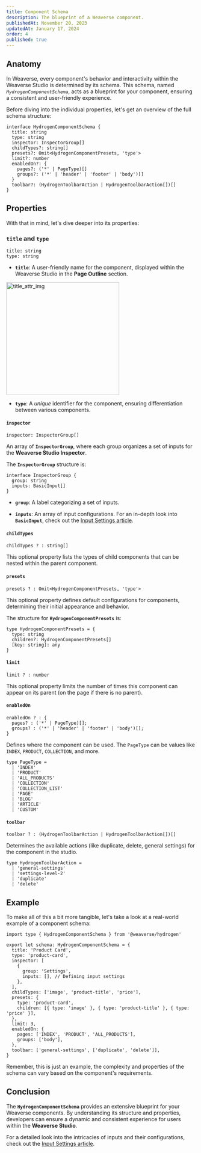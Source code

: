 ```yaml
---
title: Component Schema
description: The blueprint of a Weaverse component.
publishedAt: November 20, 2023
updatedAt: January 17, 2024
order: 4
published: true
---
```


## Anatomy

In Weaverse, every component's behavior and interactivity within the Weaverse Studio is determined by its schema. This
schema, named _`HydrogenComponentSchema`_, acts as a blueprint for your component, ensuring a consistent and
user-friendly experience.

Before diving into the individual properties, let's get an overview of the full schema structure:

```tsx
interface HydrogenComponentSchema {
  title: string
  type: string
  inspector: InspectorGroup[]
  childTypes?: string[]
  presets?: Omit<HydrogenComponentPresets, 'type'>
  limit?: number
  enabledOn?: {
    pages?: ('*' | PageType)[]
    groups?: ('*' | 'header' | 'footer' | 'body')[]
  }
  toolbar?: (HydrogenToolbarAction | HydrogenToolbarAction[])[]
}
```

## Properties

With that in mind, let's dive deeper into its properties:

### `title` and `type`

```tsx
title: string
type: string
```

- **`title`**: A user-friendly name for the component, displayed within the Weaverse Studio in the **Page Outline**
  section.

<img alt="title_attr_img" src="https://downloads.intercomcdn.com/i/o/852278015/5220dc968e21cc6c7e17453b/image.png" width="300"/>

- **`type`**: A _unique_ identifier for the component, ensuring differentiation between various components.

#### `inspector`

```tsx
inspector: InspectorGroup[]
```

An array of **`InspectorGroup`**, where each group organizes a set of inputs for the **Weaverse Studio Inspector**.

The **`InspectorGroup`** structure is:

```tsx
interface InspectorGroup {
  group: string
  inputs: BasicInput[]
}
```

- **`group`**: A label categorizing a set of inputs.

- **`inputs`**: An array of input configurations. For an in-depth look into **`BasicInput`**, check out
  the [Input Settings article](/docs/guides/input-settings).

#### `childTypes`

```tsx
childTypes ? : string[]
```

This optional property lists the types of child components that can be nested within the parent component.

#### `presets`

```tsx
presets ? : Omit<HydrogenComponentPresets, 'type'>
```

This optional property defines default configurations for components, determining their initial appearance and behavior.

The structure for **`HydrogenComponentPresets`** is:

```tsx
type HydrogenComponentPresets = {
  type: string
  children?: HydrogenComponentPresets[]
  [key: string]: any
}
```

#### `limit`

```tsx
limit ? : number
```

This optional property limits the number of times this component can appear on its parent (on the page if there is no parent).

#### `enabledOn`

```tsx
enabledOn ? : {
  pages? : ('*' | PageType)[];
  groups? : ('*' | 'header' | 'footer' | 'body')[];
}
```

Defines where the component can be used. The `PageType` can be values like `INDEX`, `PRODUCT`, `COLLECTION`, and more.

```tsx
type PageType =
  | 'INDEX'
  | 'PRODUCT'
  | 'ALL_PRODUCTS'
  | 'COLLECTION'
  | 'COLLECTION_LIST'
  | 'PAGE'
  | 'BLOG'
  | 'ARTICLE'
  | 'CUSTOM'
```

#### `toolbar`

```tsx
toolbar ? : (HydrogenToolbarAction | HydrogenToolbarAction[])[]
```

Determines the available actions (like duplicate, delete, general settings) for the component in the studio.

```tsx
type HydrogenToolbarAction =
  | 'general-settings'
  | 'settings-level-2'
  | 'duplicate'
  | 'delete'
```

## Example

To make all of this a bit more tangible, let's take a look at a real-world example of a component schema:

```tsx
import type { HydrogenComponentSchema } from '@weaverse/hydrogen'

export let schema: HydrogenComponentSchema = {
  title: 'Product Card',
  type: 'product-card',
  inspector: [
    {
      group: 'Settings',
      inputs: [], // Defining input settings
    },
  ],
  childTypes: ['image', 'product-title', 'price'],
  presets: {
    type: 'product-card',
    children: [{ type: 'image' }, { type: 'product-title' }, { type: 'price' }],
  },
  limit: 3,
  enabledOn: {
    pages: ['INDEX', 'PRODUCT', 'ALL_PRODUCTS'],
    groups: ['body'],
  },
  toolbar: ['general-settings', ['duplicate', 'delete']],
}
```

Remember, this is just an example, the complexity and properties of the schema can vary based on the component's
requirements.

## Conclusion

The **`HydrogenComponentSchema`** provides an extensive blueprint for your Weaverse components. By understanding its
structure and properties, developers can ensure a dynamic and consistent experience for users within the **Weaverse
Studio**.

For a detailed look into the intricacies of inputs and their configurations, check out
the [Input Settings article](/docs/guides/input-settings).
